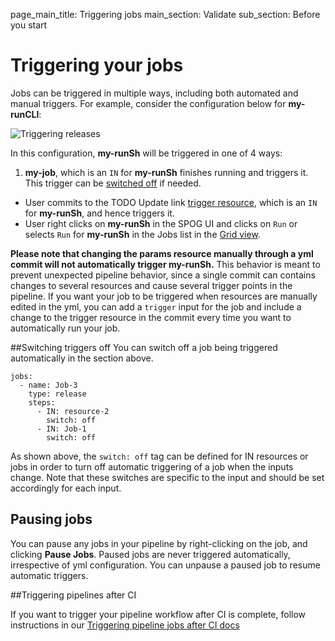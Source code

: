 page_main_title: Triggering jobs
main_section: Validate
sub_section: Before you start

# Triggering your jobs

Jobs can be triggered in multiple ways, including both automated and manual triggers. For example, consider the configuration below for **my-runCLI**:

<img src="/images/validate/trigger-runSh.png" alt="Triggering releases" style="vertical-align: middle;display: block;margin-left: auto;margin-right: auto;"/>

In this configuration, **my-runSh** will be triggered in one of 4 ways:

1. **my-job**, which is an `IN` for **my-runSh** finishes running and triggers it. This trigger can be [switched off](#switchOff) if needed.
- User commits to the TODO Update link [trigger resource](../triggers/), which is an `IN` for **my-runSh**, and hence triggers it.
- User right clicks on **my-runSh** in the SPOG UI and clicks on `Run` or selects `Run` for **my-runSh** in the Jobs list in the [Grid view](/validate/single-pane-of-glass-spog/#grid-view).

**Please note that changing the params resource manually through a yml commit will not automatically trigger my-runSh.** This behavior is meant to prevent unexpected pipeline behavior, since a single commit can contains changes to several resources and cause several trigger points in the pipeline. If you want your job to be triggered when resources are manually edited in the yml, you can add a `trigger` input for the job and include a change to the trigger resource in the commit every time you want to automatically run your job.

<a name="switchOff"></a>
##Switching triggers off
You can switch off a job being triggered automatically in the section above.

```
jobs:
  - name: Job-3
    type: release
    steps:
      - IN: resource-2
        switch: off
      - IN: Job-1
        switch: off
```

As shown above, the `switch: off` tag can be defined for IN resources or jobs in order to turn off automatic triggering of a job when the inputs change. Note that these switches are specific to the input and should be set accordingly for each input.

## Pausing jobs

You can pause any jobs in your pipeline by right-clicking on the job, and clicking **Pause Jobs**. Paused jobs are never triggered automatically, irrespective of yml configuration. You can unpause a paused job to resume automatic triggers.

<a name="trigger-pipes"></a>
##Triggering pipelines after CI

If you want to trigger your pipeline workflow after CI is complete, follow instructions in our [Triggering pipeline jobs after CI docs](/ci/trigger-pipeline-jobs/)
